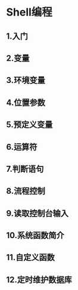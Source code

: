 # Shell编程

## 1.入门

## 2.变量

## 3.环境变量

## 4.位置参数

## 5.预定义变量

## 6.运算符

## 7.判断语句

## 8.流程控制

## 9.读取控制台输入

## 10.系统函数简介

## 11.自定义函数

## 12.定时维护数据库